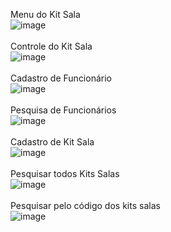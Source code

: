 Menu do Kit Sala<br />
![image](https://user-images.githubusercontent.com/78911425/139270463-d4e31b7d-90c3-4b4f-95a7-7fcbf37b9473.png)<br /><br />
Controle do Kit Sala<br />
![image](https://user-images.githubusercontent.com/78911425/139271152-d29c3f22-21e1-4758-913a-385687073d3e.png)<br /><br />
Cadastro de Funcionário<br />
![image](https://user-images.githubusercontent.com/78911425/139271348-28fe042b-b34c-471e-9a70-87cace092d9f.png)<br /><br />
Pesquisa de Funcionários <br />
![image](https://user-images.githubusercontent.com/78911425/139271594-82de8bd2-de68-43cf-b506-d9ea343cc5ba.png)<br /><br />
Cadastro de Kit Sala <br />
![image](https://user-images.githubusercontent.com/78911425/139271885-698358e5-dfae-4ae9-b337-32302c70b016.png)<br /><br />
Pesquisar todos Kits Salas<br />
![image](https://user-images.githubusercontent.com/78911425/139272117-26a87030-1cf4-4e2e-95a9-bdbfd64481b0.png)<br /><br />
Pesquisar pelo código dos kits salas<br />
![image](https://user-images.githubusercontent.com/78911425/139272160-51ad8fc4-2d6c-4186-af82-9f2ae4f9c298.png)<br /><br />
